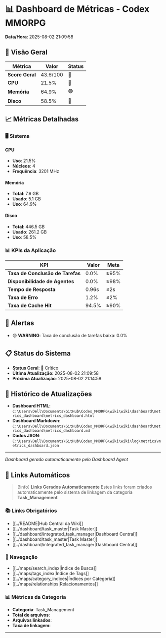 
# 📊 Dashboard de Métricas - Codex MMORPG

**Data/Hora**: 2025-08-02 21:09:58

## 🎯 Visão Geral

| Métrica | Valor | Status |
|---------|-------|--------|
| **Score Geral** | 43.6/100 | 🔴 |
| **CPU** | 21.5% | 🔴 |
| **Memória** | 64.9% | 🟢 |
| **Disco** | 58.5% | 🔴 |

## 📈 Métricas Detalhadas

### 🖥️ Sistema

#### CPU
- **Uso**: 21.5%
- **Núcleos**: 4
- **Frequência**: 3201 MHz

#### Memória
- **Total**: 7.9 GB
- **Usado**: 5.1 GB
- **Uso**: 64.9%

#### Disco
- **Total**: 446.5 GB
- **Usado**: 261.2 GB
- **Uso**: 58.5%

### 📊 KPIs da Aplicação

| KPI | Valor | Meta |
|-----|-------|------|
| **Taxa de Conclusão de Tarefas** | 0.0% | ≥95% |
| **Disponibilidade de Agentes** | 0.0% | ≥98% |
| **Tempo de Resposta** | 0.96s | ≤2s |
| **Taxa de Erro** | 1.2% | ≤2% |
| **Taxa de Cache Hit** | 94.5% | ≥90% |

## 🚨 Alertas

- 🟡 **WARNING**: Taxa de conclusão de tarefas baixa: 0.0%

## 📋 Status do Sistema

- **Status Geral**: 🔴 Crítico
- **Última Atualização**: 2025-08-02 21:09:58
- **Próxima Atualização**: 2025-08-02 21:14:58

## 🔄 Histórico de Atualizações

- **Dashboard HTML**: `C:\Users\Dell\Documents\GitHub\Codex_MMORPG\wiki\wiki\dashboard\metrics_dashboard\metrics_dashboard.html`
- **Dashboard Markdown**: `C:\Users\Dell\Documents\GitHub\Codex_MMORPG\wiki\wiki\dashboard\metrics_dashboard\metrics_dashboard.md`
- **Dados JSON**: `C:\Users\Dell\Documents\GitHub\Codex_MMORPG\wiki\wiki\log\metrics\metrics_dashboard.json`

---

*Dashboard gerado automaticamente pelo Dashboard Agent*

## 🔗 **Links Automáticos**

> [!info] **Links Gerados Automaticamente**
> Estes links foram criados automaticamente pelo sistema de linkagem da categoria **Task_Management**

### **📚 Links Obrigatórios**
- [[../README|Hub Central da Wiki]]
- [[../dashboard/task_master|Task Master]]
- [[../dashboard/integrated_task_manager|Dashboard Central]]
- [[../dashboard/task_master|Task Master]]
- [[../dashboard/integrated_task_manager|Dashboard Central]]

### **🧭 Navegação**
- [[../maps/search_index|Índice de Busca]]
- [[../maps/tags_index|Índice de Tags]]
- [[../maps/category_indices|Índices por Categoria]]
- [[../maps/relationships|Relacionamentos]]

### **📊 Métricas da Categoria**
- **Categoria**: Task_Management
- **Total de arquivos**: <!-- Contador automático -->
- **Arquivos linkados**: <!-- Contador automático -->
- **Taxa de linkagem**: <!-- Percentual automático -->

---

